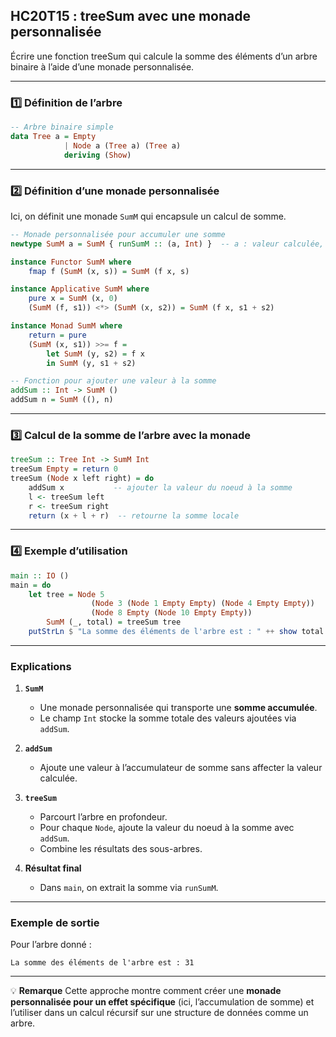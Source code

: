 ## HC20T15 : treeSum avec une monade personnalisée

Écrire une fonction treeSum qui calcule la somme des éléments d’un arbre binaire à l’aide d’une monade personnalisée.

---

### 1️⃣ Définition de l’arbre

```haskell
-- Arbre binaire simple
data Tree a = Empty
            | Node a (Tree a) (Tree a)
            deriving (Show)
```

---

### 2️⃣ Définition d’une monade personnalisée

Ici, on définit une monade `SumM` qui encapsule un calcul de somme.

```haskell
-- Monade personnalisée pour accumuler une somme
newtype SumM a = SumM { runSumM :: (a, Int) }  -- a : valeur calculée, Int : somme accumulée

instance Functor SumM where
    fmap f (SumM (x, s)) = SumM (f x, s)

instance Applicative SumM where
    pure x = SumM (x, 0)
    (SumM (f, s1)) <*> (SumM (x, s2)) = SumM (f x, s1 + s2)

instance Monad SumM where
    return = pure
    (SumM (x, s1)) >>= f =
        let SumM (y, s2) = f x
        in SumM (y, s1 + s2)

-- Fonction pour ajouter une valeur à la somme
addSum :: Int -> SumM ()
addSum n = SumM ((), n)
```

---

### 3️⃣ Calcul de la somme de l’arbre avec la monade

```haskell
treeSum :: Tree Int -> SumM Int
treeSum Empty = return 0
treeSum (Node x left right) = do
    addSum x           -- ajouter la valeur du noeud à la somme
    l <- treeSum left
    r <- treeSum right
    return (x + l + r)  -- retourne la somme locale
```

---

### 4️⃣ Exemple d’utilisation

```haskell
main :: IO ()
main = do
    let tree = Node 5
                  (Node 3 (Node 1 Empty Empty) (Node 4 Empty Empty))
                  (Node 8 Empty (Node 10 Empty Empty))
        SumM (_, total) = treeSum tree
    putStrLn $ "La somme des éléments de l'arbre est : " ++ show total
```

---

### Explications

1. **`SumM`**

   * Une monade personnalisée qui transporte une **somme accumulée**.
   * Le champ `Int` stocke la somme totale des valeurs ajoutées via `addSum`.

2. **`addSum`**

   * Ajoute une valeur à l’accumulateur de somme sans affecter la valeur calculée.

3. **`treeSum`**

   * Parcourt l’arbre en profondeur.
   * Pour chaque `Node`, ajoute la valeur du noeud à la somme avec `addSum`.
   * Combine les résultats des sous-arbres.

4. **Résultat final**

   * Dans `main`, on extrait la somme via `runSumM`.

---

### Exemple de sortie

Pour l’arbre donné :

```
La somme des éléments de l'arbre est : 31
```

---

💡 **Remarque**
Cette approche montre comment créer une **monade personnalisée pour un effet spécifique** (ici, l’accumulation de somme) et l’utiliser dans un calcul récursif sur une structure de données comme un arbre.
